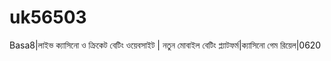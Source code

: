 # uk56503
Basa8|লাইভ ক্যাসিনো ও ক্রিকেট বেটিং ওয়েবসাইট | নতুন মোবাইল বেটিং প্ল্যাটফর্ম|ক্যাসিনো গেম রিয়েল|0620
